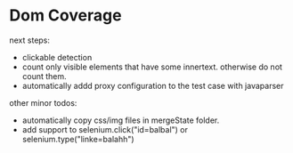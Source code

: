 Dom Coverage
============

next steps:
- clickable detection
- count only visible elements that have some innertext. otherwise do not count them. 
- automatically addd proxy configuration to the test case with javaparser




other minor todos: 
- automatically copy css/img files in mergeState folder.
- add support to selenium.click("id=balbal") or selenium.type("linke=balahh") 


